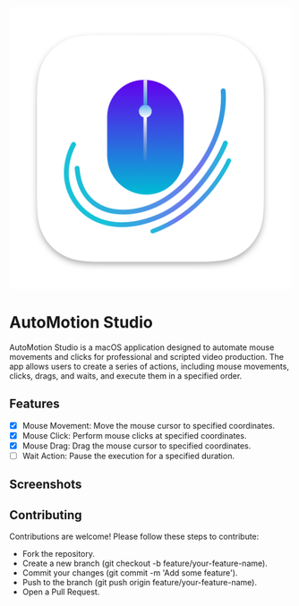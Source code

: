 <div align="center">
	<img src="Assets/icon_256x256@2x@2x.png" alt="App Icon">
	<br>
</div>

# AutoMotion Studio

AutoMotion Studio is a macOS application designed to automate mouse movements and clicks for professional and scripted video production. The app allows users to create a series of actions, including mouse movements, clicks, drags, and waits, and execute them in a specified order.

 <!-- Replace with the actual path to your icon -->

## Features

- [x] Mouse Movement: Move the mouse cursor to specified coordinates.
- [x] Mouse Click: Perform mouse clicks at specified coordinates.
- [x] Mouse Drag: Drag the mouse cursor to specified coordinates.
- [ ] Wait Action: Pause the execution for a specified duration.

## Screenshots

 <!-- Replace with actual screenshot paths -->

## Contributing

Contributions are welcome! Please follow these steps to contribute:

- Fork the repository.
- Create a new branch (git checkout -b feature/your-feature-name).
- Commit your changes (git commit -m 'Add some feature').
- Push to the branch (git push origin feature/your-feature-name).
- Open a Pull Request.
